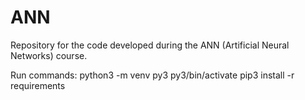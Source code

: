 # ANN
Repository for the code developed during the ANN (Artificial Neural Networks) course.

Run commands:
python3 -m venv py3
py3/bin/activate
pip3 install -r requirements